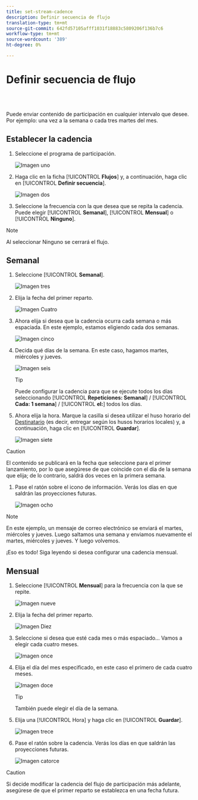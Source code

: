 ```yaml
---
title: set-stream-cadence
description: Definir secuencia de flujo
translation-type: tm+mt
source-git-commit: 642fd57105afff1031f18883c5809206f136b7c6
workflow-type: tm+mt
source-wordcount: '389'
ht-degree: 0%

---
```



# Definir secuencia de flujo

<br> 

Puede enviar contenido de participación en cualquier intervalo que desee. Por ejemplo: una vez a la semana o cada tres martes del mes.

## Establecer la cadencia

1. Seleccione el programa de participación.

   ![Imagen uno](/help/sky/assets/engagement-programs/set-stream-cadence/set-stream-cadence-1.png)

1. Haga clic en la ficha [!UICONTROL **Flujos**] y, a continuación, haga clic en [!UICONTROL **Definir secuencia**].

   ![Imagen dos](/help/sky/assets/engagement-programs/set-stream-cadence/set-stream-cadence-2.png)

1. Seleccione la frecuencia con la que desea que se repita la cadencia. Puede elegir [!UICONTROL **Semanal**], [!UICONTROL **Mensual**] o [!UICONTROL **Ninguno**].

>[!NOTE]
>
>Al seleccionar Ninguno se cerrará el flujo.

## Semanal

1. Seleccione [!UICONTROL **Semanal**].

   ![Imagen tres](/help/sky/assets/engagement-programs/set-stream-cadence/set-stream-cadence-3.png)

1. Elija la fecha del primer reparto.

   ![Imagen Cuatro](/help/sky/assets/engagement-programs/set-stream-cadence/set-stream-cadence-4.png)

1. Ahora elija si desea que la cadencia ocurra cada semana o más espaciada. En este ejemplo, estamos eligiendo cada dos semanas.

   ![Imagen cinco](/help/sky/assets/engagement-programs/set-stream-cadence/set-stream-cadence-5.png)

1. Decida qué días de la semana. En este caso, hagamos martes, miércoles y jueves.

   ![Imagen seis](/help/sky/assets/engagement-programs/set-stream-cadence/set-stream-cadence-6.png)

   >[!TIP]
   >
   >Puede configurar la cadencia para que se ejecute todos los días seleccionando [!UICONTROL **Repeticiones: Semanal**] / [!UICONTROL **Cada: 1 semana**] / [!UICONTROL **el:**] todos los días.

1. Ahora elija la hora. Marque la casilla si desea utilizar el huso horario del [Destinatario](https://docs.marketo.com/display/DOCS/Schedule+Engagement+Programs+with+Recipient+Time+Zone) (es decir, entregar según los husos horarios locales) y, a continuación, haga clic en [!UICONTROL **Guardar**].

   ![Imagen siete](/help/sky/assets/engagement-programs/set-stream-cadence/set-stream-cadence-7.png)

>[!CAUTION]
>
>El contenido se publicará en la fecha que seleccione para el primer lanzamiento, por lo que asegúrese de que coincide con el día de la semana que elija; de lo contrario, saldrá dos veces en la primera semana.

1. Pase el ratón sobre el icono de información. Verás los días en que saldrán las proyecciones futuras.

   ![Imagen ocho](/help/sky/assets/engagement-programs/set-stream-cadence/set-stream-cadence-8.png)

>[!NOTE]
>
>En este ejemplo, un mensaje de correo electrónico se enviará el martes, miércoles y jueves. Luego saltamos una semana y enviamos nuevamente el martes, miércoles y jueves. Y luego volvemos.

¡Eso es todo! Siga leyendo si desea configurar una cadencia mensual.

## Mensual

1. Seleccione [!UICONTROL **Mensual**] para la frecuencia con la que se repite.

   ![Imagen nueve](/help/sky/assets/engagement-programs/set-stream-cadence/set-stream-cadence-9.png)

1. Elija la fecha del primer reparto.

   ![Imagen Diez](/help/sky/assets/engagement-programs/set-stream-cadence/set-stream-cadence-10.png)

1. Seleccione si desea que esté cada mes o más espaciado... Vamos a elegir cada cuatro meses.

   ![Imagen once](/help/sky/assets/engagement-programs/set-stream-cadence/set-stream-cadence-11.png)

1. Elija el día del mes especificado, en este caso el primero de cada cuatro meses.

   ![Imagen doce](/help/sky/assets/engagement-programs/set-stream-cadence/set-stream-cadence-12.png)

   >[!TIP]
   >
   >También puede elegir el día de la semana.

1. Elija una [!UICONTROL Hora] y haga clic en [!UICONTROL **Guardar**].

   ![Imagen trece](/help/sky/assets/engagement-programs/set-stream-cadence/set-stream-cadence-13.png)

1. Pase el ratón sobre la cadencia. Verás los días en que saldrán las proyecciones futuras.

   ![Imagen catorce](/help/sky/assets/engagement-programs/set-stream-cadence/set-stream-cadence-14.png)

>[!CAUTION]
>
>Si decide modificar la cadencia del flujo de participación más adelante, asegúrese de que el primer reparto se establezca en una fecha futura.
